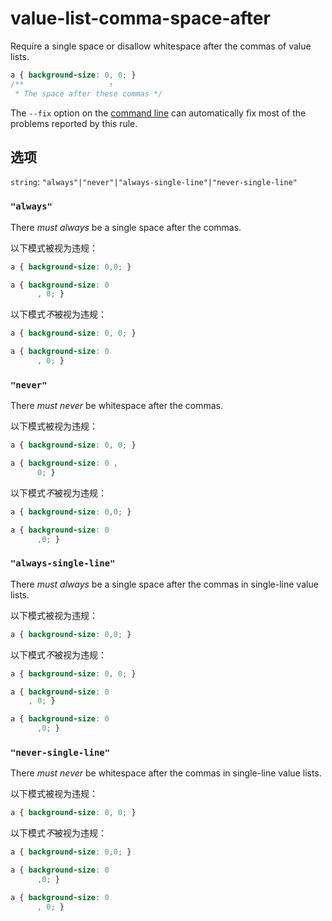 # value-list-comma-space-after

Require a single space or disallow whitespace after the commas of value lists.

```css
a { background-size: 0, 0; }
/**                   ↑
 * The space after these commas */
```

The `--fix` option on the [command line](../../../docs/user-guide/cli.md#autofixing-errors) can automatically fix most of the problems reported by this rule.

## 选项

`string`: `"always"|"never"|"always-single-line"|"never-single-line"`

### `"always"`

There *must always* be a single space after the commas.

以下模式被视为违规：

```css
a { background-size: 0,0; }
```

```css
a { background-size: 0
      , 0; }
```

以下模式*不*被视为违规：

```css
a { background-size: 0, 0; }
```

```css
a { background-size: 0
      , 0; }
```

### `"never"`

There *must never* be whitespace after the commas.

以下模式被视为违规：

```css
a { background-size: 0, 0; }
```

```css
a { background-size: 0 ,
      0; }
```

以下模式*不*被视为违规：

```css
a { background-size: 0,0; }
```

```css
a { background-size: 0
      ,0; }
```

### `"always-single-line"`

There *must always* be a single space after the commas in single-line value lists.

以下模式被视为违规：

```css
a { background-size: 0,0; }
```

以下模式*不*被视为违规：

```css
a { background-size: 0, 0; }
```

```css
a { background-size: 0
    , 0; }
```

```css
a { background-size: 0
      ,0; }
```

### `"never-single-line"`

There *must never* be whitespace after the commas in single-line value lists.

以下模式被视为违规：

```css
a { background-size: 0, 0; }
```

以下模式*不*被视为违规：

```css
a { background-size: 0,0; }
```

```css
a { background-size: 0
      ,0; }
```

```css
a { background-size: 0
      , 0; }
```

